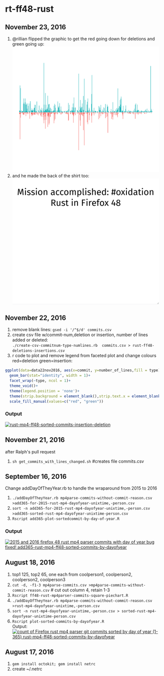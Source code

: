 # rt-ff48-rust

## November 23, 2016

1. @rillian flipped the graphic to get the red going down for deletions and green going up:<br />  ![](https://github.com/rtanglao/rt-ff48-rust/blob/master/front-rust-shirt_20161123a.png)
1. and he made the back of the shirt too:<br /> ![](https://github.com/rtanglao/rt-ff48-rust/blob/master/rust-shirt-back_20161123a.png)
## November 22, 2016

1. remove blank lines: ```gsed -i '/^$/d' commits.csv```
1. create csv file w/commit-num,deletion or insertion, number of lines added or deleted:<br />```./create-csv-commitnum-type-numlines.rb  commits.csv > rust-ff48-deletions-insertions.csv```
1. r code to plot and remove legend from faceted plot and change colours red=deletion green=insertion:
```R
ggplot(data=data22nov2016, aes(x=commit, y=number_of_lines,fill = type))+
  geom_bar(stat="identity", width = 1)+
  facet_wrap(~type, ncol = 1)+ 
  theme_void()+ 
  theme(legend.position = 'none')+
  theme(strip.background = element_blank(),strip.text.x = element_blank())+
  scale_fill_manual(values=c("red", "green"))
```

### Output

<a data-flickr-embed="true"  href="https://www.flickr.com/photos/roland/30822766050/in/dateposted-ff/" title="rust-mp4-ff48-sorted-commits-insertion-deletion"><img src="https://c3.staticflickr.com/6/5666/30822766050_cbe361868f_n.jpg" width="320" height="274" alt="rust-mp4-ff48-sorted-commits-insertion-deletion"></a><script async src="//embedr.flickr.com/assets/client-code.js" charset="utf-8"></script>

## November 21, 2016
after Ralph's pull request 

1. ```sh get_commits_with_lines_changed.sh``` #creates file commits.csv

## September 16, 2016
Change addDayOfTheyYear.rb  to handle the wraparound from 2015 to 2016

1. ```./addDayOfTheyYear.rb mp4parse-commits-without-commit-reason.csv >add365-for-2015-rust-mp4-dayofyear-unixtime,-person.csv```
1. ```sort -n add365-for-2015-rust-mp4-dayofyear-unixtime,-person.csv >add365-sorted-rust-mp4-dayofyear-unixtime-person.csv```
1. ```Rscript add365-plot-sortedcommit-by-day-of-year.R```

### Output

<a data-flickr-embed="true"  href="https://www.flickr.com/photos/roland/29645684091/in/dateposted-ff/" title="2015 and 2016 firefox 48 rust mp4 parser commits with day of year bug fixed! add365-rust-mp4-ff48-sorted-commits-by-dayofyear"><img src="https://c4.staticflickr.com/9/8080/29645684091_eb252c01bb_n.jpg" width="320" height="320" alt="2015 and 2016 firefox 48 rust mp4 parser commits with day of year bug fixed! add365-rust-mp4-ff48-sorted-commits-by-dayofyear"></a><script async src="//embedr.flickr.com/assets/client-code.js" charset="utf-8"></script>

## August 18, 2016
1. top1 125, top2 65, one each from coolperson1, coolperson2, coolperson2, coolperson3
1. ```cut -d, -f1-3 mp4parse-commits.csv >mp4parse-commits-without-commit-reason.csv``` # cut out column 4, retain 1-3
1. ```Rscript ff48-rust-mp4parser-commits-square-piechart.R```
1. ```./addDayOfTheyYear.rb mp4parse-commits-without-commit-reason.csv >rust-mp4-dayofyear-unixtime,-person.csv```
1. ```sort -n rust-mp4-dayofyear-unixtime,-person.csv > sorted-rust-mp4-dayofyear-unixtime-person.csv```
1. ```Rscript plot-sorted-commits-by-dayofyear.R```
<br />Output:<br />
<a data-flickr-embed="true"  href="https://www.flickr.com/photos/roland/29080751065/in/dateposted-ff/" title="count of Firefox rust mp4 parser git commits sorted by day of year (1-365) rust-mp4-ff48-sorted-commits-by-dayofyear"><img src="https://c2.staticflickr.com/9/8210/29080751065_e115217ae1.jpg" width="500" height="500" alt="count of Firefox rust mp4 parser git commits sorted by day of year (1-365) rust-mp4-ff48-sorted-commits-by-dayofyear"></a><script async src="//embedr.flickr.com/assets/client-code.js" charset="utf-8"></script>


## August 17, 2016
1. ```gem install octokit; gem install netrc```
1. create ~/.netrc
